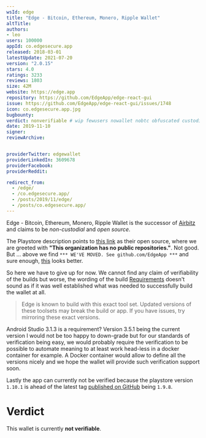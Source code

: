```yaml
---
wsId: edge
title: "Edge - Bitcoin, Ethereum, Monero, Ripple Wallet"
altTitle: 
authors:
- leo
users: 100000
appId: co.edgesecure.app
released: 2018-03-01
latestUpdate: 2021-07-20
version: "2.0.15"
stars: 4.0
ratings: 3233
reviews: 1803
size: 42M
website: https://edge.app
repository: https://github.com/EdgeApp/edge-react-gui
issue: https://github.com/EdgeApp/edge-react-gui/issues/1748
icon: co.edgesecure.app.jpg
bugbounty: 
verdict: nonverifiable # wip fewusers nowallet nobtc obfuscated custodial nosource nonverifiable reproducible bounty defunct
date: 2019-11-10
signer: 
reviewArchive:


providerTwitter: edgewallet
providerLinkedIn: 3609678
providerFacebook: 
providerReddit: 

redirect_from:
  - /edge/
  - /co.edgesecure.app/
  - /posts/2019/11/edge/
  - /posts/co.edgesecure.app/
---
```



Edge - Bitcoin, Ethereum, Monero, Ripple Wallet
is the successor of [Airbitz](/airbitz/) and claims to be *non-custodial* and
*open source*.

The Playstore description points to [this link](https://github.com/Airbitz) as
their open source, where we are greeted with **"This organization has no public
repositories."**. Not good. But ... above we find `*** WE'VE MOVED. See
github.com/EdgeApp ***` and sure enough,
[this](https://github.com/EdgeApp/edge-react-gui) looks better.

So here we have to give up for now. We cannot find any claim of verifiability of
the builds but worse, the wording of the build
[Requirements](https://github.com/EdgeApp/edge-react-gui#requirements) doesn't
sound as if it was well established what was needed to successfully build the
wallet at all.

> Edge is known to build with this exact tool set. Updated versions of these toolsets may break the build or app. If you have issues, try mirroring these exact versions.

Android Studio 3.1.3 is a requirement? Version 3.5.1 being the current version I
would not be too happy to down-grade but for our standards of verification being
easy, we would probably require the verification to be possible to automate
meaning to at least work head-less in a docker container for example. A Docker
container would allow to define all the versions nicely and we hope the wallet
will provide such verification support soon.

Lastly the app can currently not be verified because the playstore version
`1.10.1` is ahead of the latest tag
[published on GitHub](https://github.com/EdgeApp/edge-react-gui/tags) being
`1.9.8`.


Verdict
=======

This wallet is currently **not verifiable**.
